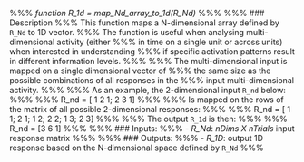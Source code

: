 %%% *function R_1d = map_Nd_array_to_1d(R_Nd)*
%%%
%%% ### Description
%%% This function maps a N-dimensional array defined by `R_Nd` to 1D vector.
%%% The function is useful when analysing multi-dimensional activity (either
%%% in time on a single unit or across units) when interested in understanding
%%% if specific activation patterns result in different information levels.
%%%
%%% The multi-dimensional input is mapped on a single dimensional vector of
%%% the same size as the possible combinations of all responses in the
%%% input multi-dimensional activity.
%%%
%%% As an example, the 2-dimensional input `R_nd` below:
%%%
%%%     R_nd = [ 1 2 1; 2 3 1]
%%%
%%% Is mapped on the rows of the matrix of all possible 2-dimensional responses:
%%%
%%%     R_nd = [ 1 1; 2 1; 1 2; 2 2; 1 3; 2 3]
%%%
%%% The output `R_1d` is then:
%%%
%%% 	R_nd = [3 6 1]
%%%
%%% ### Inputs:
%%% - *R_Nd*: *nDims X nTrials* input response matrix
%%%
%%% ### Outputs:
%%% - *R_1D*: output 1D response based on the N-dimensional space defined by `R_Nd`
%%%
